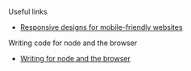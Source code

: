 Useful links
- [Responsive designs for mobile-friendly websites](https://internetingishard.com/html-and-css/responsive-design/)

Writing code for node and the browser
- [Writing for node and the browser](https://caolan.org/posts/writing_for_node_and_the_browser.html)
